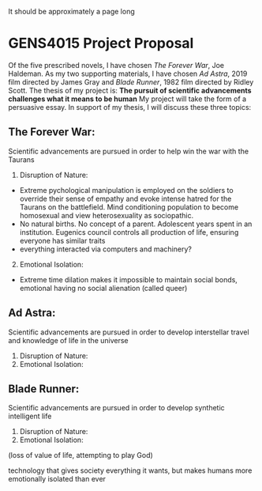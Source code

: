 <!-- SPDX-License-Identifier: zlib-acknowledgement -->

It should be approximately a page long

# GENS4015 Project Proposal
Of the five prescribed novels, I have chosen *The Forever War*, Joe Haldeman.
As my two supporting materials, I have chosen *Ad Astra*, 2019 film directed by James Gray and *Blade Runner*, 1982 film directed by Ridley Scott.
The thesis of my project is: **The pursuit of scientific advancements challenges what it means to be human**
My project will take the form of a persuasive essay.
In support of my thesis, I will discuss these three topics:
## The Forever War:
Scientific advancements are pursued in order to help win the war with the Taurans
1. Disruption of Nature:
 * Extreme pychological manipulation is employed on the soldiers 
   to override their sense of empathy and evoke intense hatred for the Taurans on the battlefield.
   Mind conditioning population to become homosexual and view heterosexuality as sociopathic.
 * No natural births. No concept of a parent. Adolescent years spent in an institution.
   Eugenics council controls all production of life, ensuring everyone has similar traits 
 * everything interacted via computers and machinery?
2. Emotional Isolation:
 * Extreme time dilation makes it impossible to maintain social bonds, emotional  having no social alienation (called queer)

## Ad Astra:
Scientific advancements are pursued in order to develop interstellar travel and knowledge of life in the universe 
1. Disruption of Nature:
2. Emotional Isolation:

## Blade Runner:
Scientific advancements are pursued in order to develop synthetic intelligent life
1. Disruption of Nature:
2. Emotional Isolation:

(loss of value of life, attempting to play God)

technology that gives society everything it wants, but makes humans more emotionally isolated than ever
